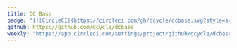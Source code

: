```yaml
---
title: DC Base
badge: "[![CircleCI](https://circleci.com/gh/dcycle/dcbase.svg?style=svg)](https://circleci.com/gh/dcycle/dcbase)"
github: https://github.com/dcycle/dcbase
weekly: "https://app.circleci.com/settings/project/github/dcycle/dcbase/triggers"
---
```

